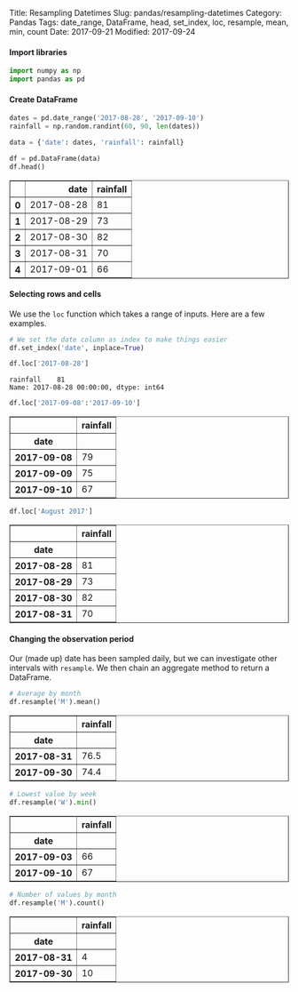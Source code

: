 Title: Resampling Datetimes
Slug: pandas/resampling-datetimes
Category: Pandas
Tags: date_range, DataFrame, head, set_index, loc, resample, mean, min, count
Date: 2017-09-21
Modified: 2017-09-24

#### Import libraries


```python
import numpy as np
import pandas as pd
```

#### Create DataFrame


```python
dates = pd.date_range('2017-08-28', '2017-09-10')
rainfall = np.random.randint(60, 90, len(dates))

data = {'date': dates, 'rainfall': rainfall}

df = pd.DataFrame(data)
df.head()
```




<div>
<table border="1" class="dataframe">
  <thead>
    <tr style="text-align: right;">
      <th></th>
      <th>date</th>
      <th>rainfall</th>
    </tr>
  </thead>
  <tbody>
    <tr>
      <th>0</th>
      <td>2017-08-28</td>
      <td>81</td>
    </tr>
    <tr>
      <th>1</th>
      <td>2017-08-29</td>
      <td>73</td>
    </tr>
    <tr>
      <th>2</th>
      <td>2017-08-30</td>
      <td>82</td>
    </tr>
    <tr>
      <th>3</th>
      <td>2017-08-31</td>
      <td>70</td>
    </tr>
    <tr>
      <th>4</th>
      <td>2017-09-01</td>
      <td>66</td>
    </tr>
  </tbody>
</table>
</div>



#### Selecting rows and cells
We use the `loc` function which takes a range of inputs. Here are a few examples.


```python
# We set the date column as index to make things easier
df.set_index('date', inplace=True)
```


```python
df.loc['2017-08-28']
```




    rainfall    81
    Name: 2017-08-28 00:00:00, dtype: int64




```python
df.loc['2017-09-08':'2017-09-10']
```




<div>
<table border="1" class="dataframe">
  <thead>
    <tr style="text-align: right;">
      <th></th>
      <th>rainfall</th>
    </tr>
    <tr>
      <th>date</th>
      <th></th>
    </tr>
  </thead>
  <tbody>
    <tr>
      <th>2017-09-08</th>
      <td>79</td>
    </tr>
    <tr>
      <th>2017-09-09</th>
      <td>75</td>
    </tr>
    <tr>
      <th>2017-09-10</th>
      <td>67</td>
    </tr>
  </tbody>
</table>
</div>




```python
df.loc['August 2017']
```




<div>
<table border="1" class="dataframe">
  <thead>
    <tr style="text-align: right;">
      <th></th>
      <th>rainfall</th>
    </tr>
    <tr>
      <th>date</th>
      <th></th>
    </tr>
  </thead>
  <tbody>
    <tr>
      <th>2017-08-28</th>
      <td>81</td>
    </tr>
    <tr>
      <th>2017-08-29</th>
      <td>73</td>
    </tr>
    <tr>
      <th>2017-08-30</th>
      <td>82</td>
    </tr>
    <tr>
      <th>2017-08-31</th>
      <td>70</td>
    </tr>
  </tbody>
</table>
</div>



#### Changing the observation period
Our (made up) date has been sampled daily, but we can investigate other intervals with `resample`. We then chain an aggregate method to return a DataFrame.


```python
# Average by month
df.resample('M').mean()
```




<div>
<table border="1" class="dataframe">
  <thead>
    <tr style="text-align: right;">
      <th></th>
      <th>rainfall</th>
    </tr>
    <tr>
      <th>date</th>
      <th></th>
    </tr>
  </thead>
  <tbody>
    <tr>
      <th>2017-08-31</th>
      <td>76.5</td>
    </tr>
    <tr>
      <th>2017-09-30</th>
      <td>74.4</td>
    </tr>
  </tbody>
</table>
</div>




```python
# Lowest value by week
df.resample('W').min()
```




<div>
<table border="1" class="dataframe">
  <thead>
    <tr style="text-align: right;">
      <th></th>
      <th>rainfall</th>
    </tr>
    <tr>
      <th>date</th>
      <th></th>
    </tr>
  </thead>
  <tbody>
    <tr>
      <th>2017-09-03</th>
      <td>66</td>
    </tr>
    <tr>
      <th>2017-09-10</th>
      <td>67</td>
    </tr>
  </tbody>
</table>
</div>




```python
# Number of values by month
df.resample('M').count()
```




<div>
<table border="1" class="dataframe">
  <thead>
    <tr style="text-align: right;">
      <th></th>
      <th>rainfall</th>
    </tr>
    <tr>
      <th>date</th>
      <th></th>
    </tr>
  </thead>
  <tbody>
    <tr>
      <th>2017-08-31</th>
      <td>4</td>
    </tr>
    <tr>
      <th>2017-09-30</th>
      <td>10</td>
    </tr>
  </tbody>
</table>
</div>
